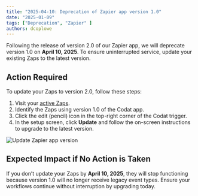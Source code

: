 ```yaml
---
title: "2025-04-10: Deprecation of Zapier app version 1.0"
date: "2025-01-09"
tags: ["Deprecation", "Zapier" ]
authors: dcoplowe
---
```


Following the release of version 2.0 of our Zapier app, we will deprecate version 1.0 on **April 10, 2025**.
To ensure uninterrupted service, update your existing Zaps to the latest version.

<!--truncate-->

## Action Required

To update your Zaps to version 2.0, follow these steps:

1. Visit your [active Zaps](https://zapier.com/app/assets/zaps).
2. Identify the Zaps using version 1.0 of the Codat app.
3. Click the edit (pencil) icon in the top-right corner of the Codat trigger.
4. In the setup screen, click **Update** and follow the on-screen instructions to upgrade to the latest version.

![Update Zapier app version](/img/updates/250109-deprecation-zapier-integration-v1.png)

## Expected Impact if No Action is Taken

If you don’t update your Zaps by **April 10, 2025**, they will stop functioning because version 1.0 will no longer receive legacy event types.
Ensure your workflows continue without interruption by upgrading today.